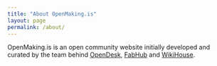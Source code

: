 ```yaml
---
title: "About OpenMaking.is"
layout: page
permalink: /about/
---
```


OpenMaking.is is an open community website initially developed and curated
by the team behind [OpenDesk][], [FabHub][] and [WikiHouse][].

[OpenDesk]: https://www.opendesk.cc
[FabHub]: https://www.fabhub.io
[WikiHouse]: http://www.wikihouse.cc
